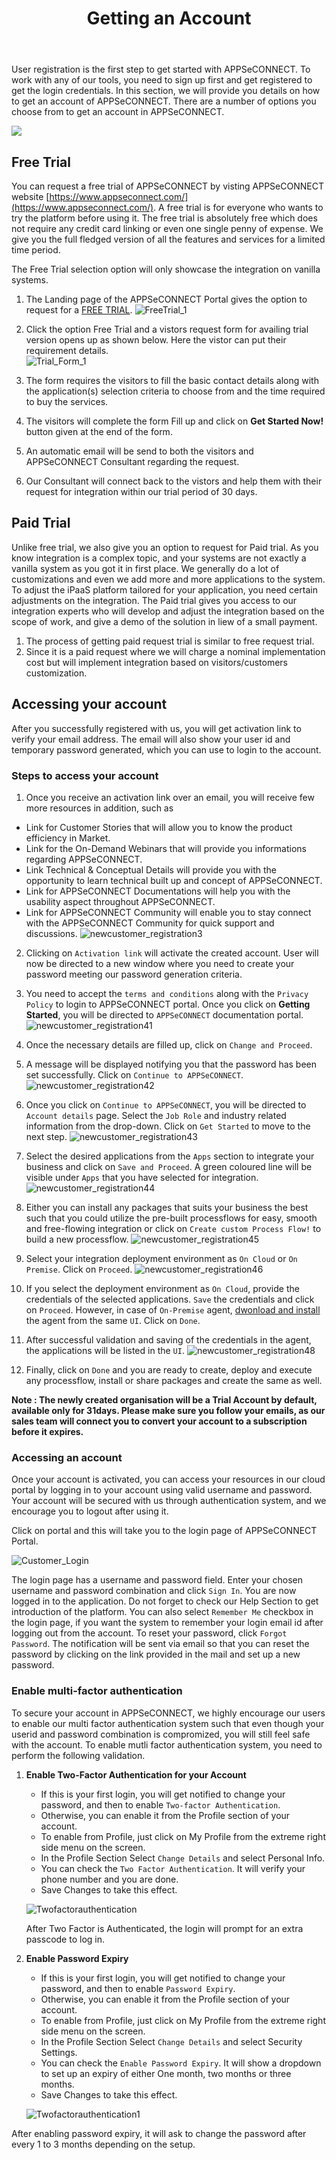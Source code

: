 ﻿---
title: "Getting an Account"
description: "Accessing Account in APPSeCONNECT"
keywords: "Trial,Free Trial, Paid Trial, Accessing Account,steps to start, Multi-Factor Authentication,two factor authentication, security, login to appseconnect,password security,password expiry"
toc: true
tag: developers 
category: "Getting Started"
menus: 
    gettingstarted:
        title: "Getting an Account"
        weight: 3
        icon: fa fa-wpexplorer
        identifier: gettinganaccount
---

User registration is the first step to get started with APPSeCONNECT. To work with any of our tools, you need to sign up first and get registered to get the login credentials. 
In this section, we will provide you details on how to get an account of APPSeCONNECT. There are a number of options you choose from to get an account in APPSeCONNECT. 

![](https://www.youtube.com/watch?v=NnXK3HiPHfM)

## Free Trial

You can request a free trial of APPSeCONNECT by visting APPSeCONNECT website [https://www.appseconnect.com/](https://www.appseconnect.com/). A free 
trial is for everyone who wants to try the platform before using it. The free trial is absolutely free which does not require any credit card linking 
or even one single penny of expense. We give you the full fledged version of all the features and services for a limited time period. 

The Free Trial selection option will only showcase the integration on vanilla systems.

1. The Landing page of the APPSeCONNECT Portal gives the option to request for a [FREE TRIAL](https://www.appseconnect.com/free-trial/).
![FreeTrial_1](/staticfiles/root/media/FreeTrial_1.png) 

2. Click the option Free Trial and a vistors request form for availing trial version opens up as shown below. Here the vistor can put their requirement details.  
![Trial_Form_1](/staticfiles/root/media/TrialForm_2.png)
3. The form requires the visitors to fill the basic contact details along with the application(s) selection criteria to choose from and the time required to buy the services.
4. The visitors will complete the form Fill up and click on **Get Started Now!** button given at the end of the form.
5. An automatic email will be send to both the visitors and APPSeCONNECT Consultant regarding the request.
6. Our Consultant will connect back to the vistors and help them with their request for integration within our trial period of 30 days.

## Paid Trial

Unlike free trial, we also give you an option to request for Paid trial. As you know integration is a complex topic, and your systems are not exactly 
a vanilla system as you got it in first place. We generally do a lot of customizations and even we add more and more applications to the system. To adjust 
the iPaaS platform tailored for your application, you need certain adjustments on the integration. The Paid trial gives you access to our 
integration experts who will develop and adjust the integration based on the scope of work, and give a demo of the solution in liew of a small payment. 


 1. The process of getting paid request trial is similar to free request trial.
 2. Since it is a paid request where we will charge a nominal implementation cost but will implement integration based on visitors/customers customization.
  

## Accessing your account

After you successfully registered with us, you will get activation link to verify your email address. The email will also show your user id and 
temporary password generated, which you can use to login to the account. 

### Steps to access your account

1. Once you receive an activation link over an email, you will receive few more resources in addition, such as
- Link for Customer Stories that will allow you to know the product efficiency in Market.
- Link for the On-Demand Webinars that will provide you informations regarding APPSeCONNECT.
- Link Technical & Conceptual Details will provide you with the opportunity to learn technical built up and concept of APPSeCONNECT.
- Link for APPSeCONNECT Documentations will help you with the usability aspect throughout APPSeCONNECT.
- Link for APPSeCONNECT Community will enable you to stay connect with the APPSeCONNECT Community for quick support and discussions.
![newcustomer_registration3](/staticfiles/root/media/newcustomer_registration3.png)  
2.	Clicking on `Activation link` will activate the created account. User will now be directed to a new window where you need to create your password meeting our password generation criteria. 
3.	You need to accept the `terms and conditions` along with the `Privacy Policy` to login to APPSeCONNECT portal. Once you click on **Getting Started**, you will be directed to `APPSeCONNECT` documentation portal.   
![newcustomer_registration41](/staticfiles/root/media/newcustomer_registration41.png)  
4.	Once the necessary details are filled up, click on `Change and Proceed`.  
5.	A message will be displayed notifying you that the password has been set successfully. Click on `Continue to APPSeCONNECT`.  
![newcustomer_registration42](/staticfiles/root/media/newcustomer_registration42.png)  
6. Once you click on `Continue to APPSeCONNECT`, you will be directed to `Account details` page. Select the `Job Role` and industry related information from the drop-down. Click on `Get Started` to move to the next step. 
![newcustomer_registration43](/staticfiles/root/media/newcustomer_registration43.png)    
7. Select the desired applications from the `Apps` section to integrate your business and click on `Save and Proceed`. A green coloured line will be visible under `Apps` that you have selected for integration. 
![newcustomer_registration44](/staticfiles/root/media/newcustomer_registration44.PNG) 
8. Either you can install any packages that suits your business the best such that you could utilize the pre-built processflows for easy, smooth and free-flowing integration or click on `Create custom Process Flow!` to build a new processflow. 
![newcustomer_registration45](/staticfiles/root/media/newcustomer_registration45.PNG)
9. Select your integration deployment environment as `On Cloud` or `On Premise`. Click on `Proceed`. 
![newcustomer_registration46](/staticfiles/root/media/newcustomer_registration46.PNG)
10. If you select the deployment environment as `On Cloud`, provide the credentials of the selected applications. `Save` the credentials and click on `Proceed`. 
However, in case of `On-Premise` agent, [dwonload and install](/deployment/Deployment-Configuration/#on-premise-agent-configuration) the agent from the same `UI`. Click on `Done`.
11. After successful validation and saving of the credentials in the agent, the applications will be listed in the `UI`. 
![newcustomer_registration48](/staticfiles/root/media/newcustomer_registration48.png)

12. Finally, click on `Done` and you are ready to create, deploy and execute any processflow, install or share packages and create the same as well. 

**Note : The newly created organisation will be a Trial Account by default, available only for 31days. Please make sure you follow your emails, as our 
sales team will connect you to convert your account to a subscription before it expires.** 

### Accessing an account

Once your account is activated, you can access your resources in our cloud portal by logging in to your account using valid username and password. Your account will be secured with us through authentication system, and we encourage
you to logout after using it. 

Click on portal and this will take you to the login page of  APPSeCONNECT Portal.

![Customer_Login](/staticfiles/root/media/CustomerLogin.png)

The login page has a username and password field. Enter your chosen username and password combination and click `Sign In`. 
You are now logged in to the application. Do not forget to check our Help Section to get introduction of the platform. You can also 
select `Remember Me` checkbox in the login page, if you want the system to remember your login email id after logging out from the account.
To reset your password, click `Forgot Password`. The notification will be sent via email so that you can reset the password by clicking on the link provided in the mail and set up a new password.

### Enable multi-factor authentication

To secure your account in APPSeCONNECT, we highly encourage our users to enable our multi factor authentication system such that even though your userid and password combination is compromized, you will still feel safe with the account. 
To enable mutli factor authentication system, you need to perform the following validation.

1. **Enable Two-Factor Authentication for your Account**

    * If this is your first login, you will get notified to change your password, and then to enable `Two-factor Authentication`.
    * Otherwise, you can enable it from the Profile section of your account.
    * To enable from Profile, just click on My Profile from the extreme right side menu on the screen.
    * In the Profile Section Select `Change Details` and select Personal Info.
    * You can check the `Two Factor Authentication`. It will verify your phone number and you are done.
    * Save Changes to take this effect.

    ![Twofactorauthentication](/staticfiles/root/media/enabletwofactor.png)

    After Two Factor is Authenticated, the login will prompt for an extra passcode to log in.

2. **Enable Password Expiry**

    * If this is your first login, you will get notified to change your password, and then to enable `Password Expiry`.
    * Otherwise, you can enable it from the Profile section of your account.
    * To enable from Profile, just click on My Profile from the extreme right side menu on the screen.
    * In the Profile Section Select `Change Details` and select Security Settings.
    * You can check the `Enable Password Expiry`. It will show a dropdown to set up an expiry of either One month, two months or three months.
    * Save Changes to take this effect.

    ![Twofactorauthentication1](/staticfiles/root/media/enablepasswordsecurity.png)

After enabling password expiry, it will ask to change the password after every 1 to 3 months depending on the setup.